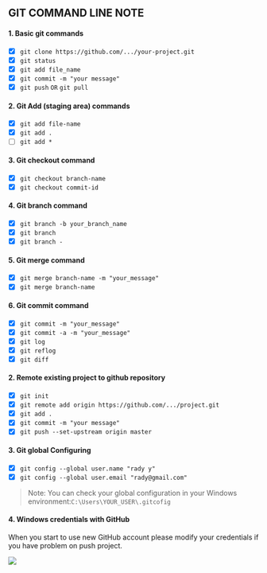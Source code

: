 ## GIT COMMAND LINE NOTE
#### 1. Basic git commands

- [x] `git clone https://github.com/.../your-project.git`
- [x] `git status`
- [x] `git add file_name`
- [x] `git commit -m "your message"`
- [x] `git push` <code>OR</code> `git pull`

#### 2. Git Add (staging area) commands
- [x] `git add file-name`
- [x]  `git add .`
- [ ] `git add *`

#### 3. Git checkout command
- [x] `git checkout branch-name`
- [x] `git checkout commit-id`

#### 4. Git branch command
- [x] `git branch -b your_branch_name`
- [x] `git branch`
- [x] `git branch -`

#### 5. Git merge command
- [x] `git merge branch-name -m "your_message"`
- [x] `git merge branch-name`

#### 6. Git commit command
- [x] `git commit -m "your_message"`
- [x] `git commit -a -m "your_message"`
- [x] `git log`
- [x] `git reflog`
- [x] `git diff`
#### 2. Remote existing project to github repository

- [x] `git init` 
- [x] `git remote add origin https://github.com/.../project.git`
- [x] `git add .`
- [x] `git commit -m "your message"` 
- [x] `git push --set-upstream origin master`

#### 3. Git global Configuring
- [x] `git config --global user.name "rady y"`
- [x] `git config --global user.email "rady@gmail.com"`

>Note: You can check your global configuration in your Windows environment:`C:\Users\YOUR_USER\.gitcofig`

#### 4. Windows credentials with GitHub
When you start to use new GitHub account please modify your credentials if you have problem on push project.

<img src="https://i.stack.imgur.com/NejcV.png">